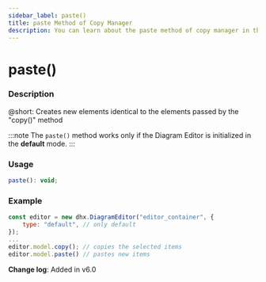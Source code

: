 ```yaml
---
sidebar_label: paste()
title: paste Method of Copy Manager
description: You can learn about the paste method of copy manager in the documentation of the DHTMLX JavaScript Diagram library. Browse developer guides and API reference, try out code examples and live demos, and download a free 30-day evaluation version of DHTMLX Diagram.
---
```


# paste()

### Description

@short: Creates new elements identical to the elements passed by the "copy()" method

:::note
The `paste()` method works only if the Diagram Editor is initialized in the **default** mode.
:::

### Usage

~~~jsx
paste(): void;
~~~

### Example

~~~jsx {5-6}
const editor = new dhx.DiagramEditor("editor_container", { 
    type: "default", // only default
});
...
editor.model.copy(); // copies the selected items
editor.model.paste() // pastes new items
~~~

**Change log**: Added in v6.0